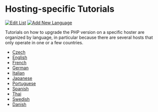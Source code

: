 # Hosting-specific Tutorials

[![Edit List](https://img.shields.io/badge/Edit_List--green.svg?style=social)](https://github.com/wp-core-php/servehappy-resources/edit/master/tutorials/hosting-specific/tutorials.md)
[![Add New Language](https://img.shields.io/badge/Add_New_Language--green.svg?style=social)](https://github.com/wp-core-php/servehappy-resources/new/master/tutorials/hosting-specific)

Tutorials on how to upgrade the PHP version on a specific hoster are organized by language, in particular because there are several hosts that only operate in one or a few countries.

* [Czech](tutorials-cs.md)
* [English](tutorials-en.md)
* [French](tutorials-fr.md)
* [German](tutorials-de.md)
* [Italian](tutorials-it.md)
* [Japanese](tutorials-ja.md)
* [Portuguese](tutorials-pt.md)
* [Spanish](tutorials-es.md)
* [Thai](tutorials-th.md)
* [Swedish](tutorials-sv.md)
* [Danish](tutorials-da.md)
